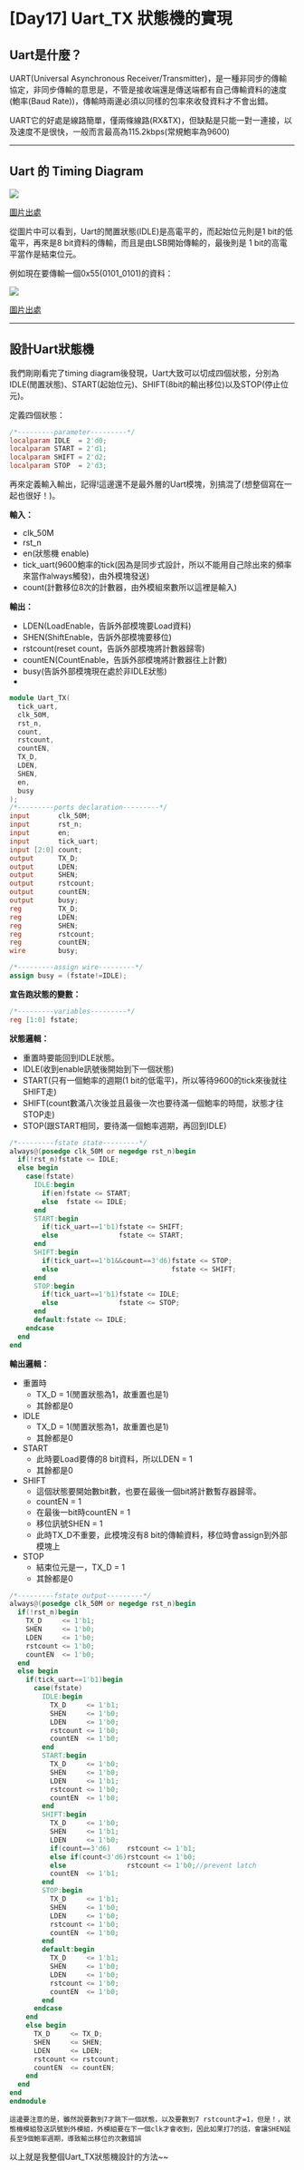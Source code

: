 # [Day17] Uart_TX 狀態機的實現
## Uart是什麼？

UART(Universal Asynchronous Receiver/Transmitter)，是一種非同步的傳輸協定，非同步傳輸的意思是，不管是接收端還是傳送端都有自己傳輸資料的速度(鮑率(Baud Rate))，傳輸時兩邊必須以同樣的包率來收發資料才不會出錯。

UART它的好處是線路簡單，僅兩條線路(RX&TX)，但缺點是只能一對一連接，以及速度不是很快，一般而言最高為115.2kbps(常規鮑率為9600)

---

## Uart 的 Timing Diagram
![](https://i.imgur.com/uxKwVRk.png)

[圖片出處](https://zh.wikipedia.org/wiki/UART)

從圖片中可以看到，Uart的閒置狀態(IDLE)是高電平的，而起始位元則是1 bit的低電平，再來是8 bit資料的傳輸，而且是由LSB開始傳輸的，最後則是
1 bit的高電平當作是結束位元。

例如現在要傳輸一個0x55(0101_0101)的資料：

![](https://i.imgur.com/PT4RuA8.gif)

[圖片出處](https://www.fpga4fun.com/SerialInterface1.html)

---

## 設計Uart狀態機
我們剛剛看完了timing diagram後發現，Uart大致可以切成四個狀態，分別為IDLE(閒置狀態)、START(起始位元)、SHIFT(8bit的輸出移位)以及STOP(停止位元)。

定義四個狀態：
```verilog
/*---------parameter---------*/
localparam IDLE  = 2'd0;
localparam START = 2'd1;
localparam SHIFT = 2'd2;
localparam STOP  = 2'd3;
```
再來定義輸入輸出，記得!這邊還不是最外層的Uart模塊，別搞混了(想整個寫在一起也很好！)。

**輸入：**
- clk_50M
- rst_n
- en(狀態機 enable)
- tick_uart(9600鮑率的tick(因為是同步式設計，所以不能用自己除出來的頻率來當作always觸發)，由外模塊發送)
- count(計數移位8次的計數器，由外模組來數所以這裡是輸入)

**輸出：**
- LDEN(LoadEnable，告訴外部模塊要Load資料)
- SHEN(ShiftEnable，告訴外部模塊要移位)
- rstcount(reset count，告訴外部模塊將計數器歸零)
- countEN(CountEnable，告訴外部模塊將計數器往上計數)
- busy(告訴外部模塊現在處於非IDLE狀態)
- 
```verilog
module Uart_TX(
  tick_uart, 
  clk_50M, 
  rst_n, 
  count, 
  rstcount, 
  countEN, 
  TX_D, 
  LDEN, 
  SHEN, 
  en, 
  busy
);
/*---------ports declaration---------*/
input       clk_50M;
input       rst_n;
input       en;
input       tick_uart;
input [2:0] count;
output      TX_D;
output      LDEN;
output      SHEN;
output      rstcount;
output      countEN;
output      busy;
reg         TX_D;
reg         LDEN;
reg         SHEN;
reg         rstcount;
reg         countEN;
wire        busy;
```

```verilog
/*---------assign wire---------*/
assign busy = (fstate!=IDLE);
```

**宣告跑狀態的變數：**

```verilog
/*---------variables---------*/	
reg [1:0] fstate;
```
**狀態邏輯：**
- 重置時要能回到IDLE狀態。
- IDLE(收到enable訊號後開始到下一個狀態)
- START(只有一個鮑率的週期(1 bit的低電平)，所以等待9600的tick來後就往SHIFT走)
- SHIFT(count數滿八次後並且最後一次也要待滿一個鮑率的時間，狀態才往STOP走)
- STOP(跟START相同，要待滿一個鮑率週期，再回到IDLE)

```verilog
/*---------fstate state---------*/
always@(posedge clk_50M or negedge rst_n)begin
  if(!rst_n)fstate <= IDLE;
  else begin
    case(fstate)
      IDLE:begin
        if(en)fstate <= START;
        else  fstate <= IDLE;
      end
      START:begin
        if(tick_uart==1'b1)fstate <= SHIFT;
        else               fstate <= START;
      end
      SHIFT:begin
        if(tick_uart==1'b1&&count==3'd6)fstate <= STOP;
        else                            fstate <= SHIFT;
      end
      STOP:begin
        if(tick_uart==1'b1)fstate <= IDLE;
        else               fstate <= STOP;
      end
      default:fstate <= IDLE;
    endcase
  end
end
```
 
**輸出邏輯：**
- 重置時
  - TX_D = 1(閒置狀態為1，故重置也是1)
  - 其餘都是0
- IDLE
  - TX_D = 1(閒置狀態為1，故重置也是1)
  - 其餘都是0
- START
  - 此時要Load要傳的8 bit資料，所以LDEN = 1
  - 其餘都是0
- SHIFT
  - 這個狀態要開始數bit數，也要在最後一個bit將計數暫存器歸零。
  - countEN = 1
  - 在最後一bit時countEN = 1
  - 移位訊號SHEN = 1
  - 此時TX_D不重要，此模塊沒有8 bit的傳輸資料，移位時會assign到外部模塊上
- STOP
  - 結束位元是一，TX_D = 1
  - 其餘都是0
```verilog
/*---------fstate output---------*/
always@(posedge clk_50M or negedge rst_n)begin
  if(!rst_n)begin
    TX_D     <= 1'b1;
    SHEN     <= 1'b0;
    LDEN     <= 1'b0;
    rstcount <= 1'b0;
    countEN  <= 1'b0;
  end 
  else begin
    if(tick_uart==1'b1)begin
      case(fstate)
        IDLE:begin
          TX_D     <= 1'b1;
          SHEN     <= 1'b0;
          LDEN     <= 1'b0;
          rstcount <= 1'b0;
          countEN  <= 1'b0;
        end
        START:begin
          TX_D     <= 1'b0;
          SHEN     <= 1'b0;
          LDEN     <= 1'b1;
          rstcount <= 1'b0;
          countEN  <= 1'b0;
        end
        SHIFT:begin
          TX_D     <= 1'b0;
          SHEN     <= 1'b1;
          LDEN     <= 1'b0;
          if(count==3'd6)    rstcount <= 1'b1;
          else if(count<3'd6)rstcount <= 1'b0;
          else               rstcount <= 1'b0;//prevent latch
          countEN  <= 1'b1;
        end
        STOP:begin
          TX_D     <= 1'b1;
          SHEN     <= 1'b0;
          LDEN     <= 1'b0;
          rstcount <= 1'b0;
          countEN  <= 1'b0;
        end
        default:begin
          TX_D     <= 1'b1;
          SHEN     <= 1'b0;
          LDEN     <= 1'b0;
          rstcount <= 1'b0;
          countEN  <= 1'b0;
        end
      endcase
    end
    else begin
      TX_D     <= TX_D;
      SHEN     <= SHEN;
      LDEN     <= LDEN;
      rstcount <= rstcount;
      countEN  <= countEN;
    end
  end
end
endmodule
```
`這邊要注意的是，雖然說要數到7才跳下一個狀態，以及要數到7 rstcount才=1，但是！，狀態機模組發送訊號到外模組，外模組要在下一個clk才會收到，因此如果打7的話，會讓SHEN延長至9個鮑率週期，導致輸出移位的次數錯誤`

以上就是我整個Uart_TX狀態機設計的方法~~
